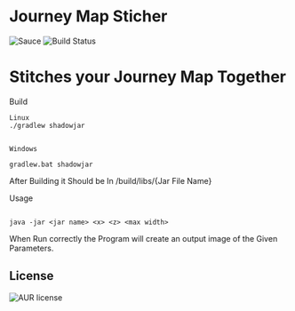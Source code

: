 # Journey Map Sticher
![Sauce](https://img.shields.io/badge/100%25-Spaghetti%20Code-orange)
![Build Status](https://img.shields.io/badge/Build-Passing-green)


# Stitches your Journey Map Together

Build
```
Linux
./gradlew shadowjar


Windows

gradlew.bat shadowjar

```
After Building it Should be In /build/libs/{Jar File Name}


Usage
```

java -jar <jar name> <x> <z> <max width>

```

When Run correctly the Program will create an output image of the Given Parameters.

License
----
![AUR license](https://img.shields.io/badge/License-MIT-blue)
